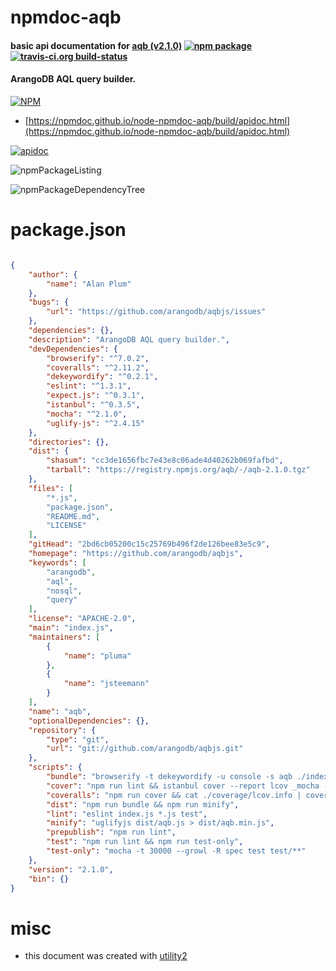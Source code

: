# npmdoc-aqb

#### basic api documentation for  [aqb (v2.1.0)](https://github.com/arangodb/aqbjs)  [![npm package](https://img.shields.io/npm/v/npmdoc-aqb.svg?style=flat-square)](https://www.npmjs.org/package/npmdoc-aqb) [![travis-ci.org build-status](https://api.travis-ci.org/npmdoc/node-npmdoc-aqb.svg)](https://travis-ci.org/npmdoc/node-npmdoc-aqb)

#### ArangoDB AQL query builder.

[![NPM](https://nodei.co/npm/aqb.png?downloads=true&downloadRank=true&stars=true)](https://www.npmjs.com/package/aqb)

- [https://npmdoc.github.io/node-npmdoc-aqb/build/apidoc.html](https://npmdoc.github.io/node-npmdoc-aqb/build/apidoc.html)

[![apidoc](https://npmdoc.github.io/node-npmdoc-aqb/build/screenCapture.buildCi.browser.%252Ftmp%252Fbuild%252Fapidoc.html.png)](https://npmdoc.github.io/node-npmdoc-aqb/build/apidoc.html)

![npmPackageListing](https://npmdoc.github.io/node-npmdoc-aqb/build/screenCapture.npmPackageListing.svg)

![npmPackageDependencyTree](https://npmdoc.github.io/node-npmdoc-aqb/build/screenCapture.npmPackageDependencyTree.svg)



# package.json

```json

{
    "author": {
        "name": "Alan Plum"
    },
    "bugs": {
        "url": "https://github.com/arangodb/aqbjs/issues"
    },
    "dependencies": {},
    "description": "ArangoDB AQL query builder.",
    "devDependencies": {
        "browserify": "^7.0.2",
        "coveralls": "^2.11.2",
        "dekeywordify": "^0.2.1",
        "eslint": "^1.3.1",
        "expect.js": "^0.3.1",
        "istanbul": "^0.3.5",
        "mocha": "^2.1.0",
        "uglify-js": "^2.4.15"
    },
    "directories": {},
    "dist": {
        "shasum": "cc3de1656fbc7e43e8c06ade4d40262b069fafbd",
        "tarball": "https://registry.npmjs.org/aqb/-/aqb-2.1.0.tgz"
    },
    "files": [
        "*.js",
        "package.json",
        "README.md",
        "LICENSE"
    ],
    "gitHead": "2bd6cb05200c15c25769b496f2de126bee83e5c9",
    "homepage": "https://github.com/arangodb/aqbjs",
    "keywords": [
        "arangodb",
        "aql",
        "nosql",
        "query"
    ],
    "license": "APACHE-2.0",
    "main": "index.js",
    "maintainers": [
        {
            "name": "pluma"
        },
        {
            "name": "jsteemann"
        }
    ],
    "name": "aqb",
    "optionalDependencies": {},
    "repository": {
        "type": "git",
        "url": "git://github.com/arangodb/aqbjs.git"
    },
    "scripts": {
        "bundle": "browserify -t dekeywordify -u console -s aqb ./index.js > dist/aqb.js",
        "cover": "npm run lint && istanbul cover --report lcov _mocha -- -t 30000 -R spec",
        "coveralls": "npm run cover && cat ./coverage/lcov.info | coveralls ; rm -rf ./coverage",
        "dist": "npm run bundle && npm run minify",
        "lint": "eslint index.js *.js test",
        "minify": "uglifyjs dist/aqb.js > dist/aqb.min.js",
        "prepublish": "npm run lint",
        "test": "npm run lint && npm run test-only",
        "test-only": "mocha -t 30000 --growl -R spec test test/**"
    },
    "version": "2.1.0",
    "bin": {}
}
```



# misc
- this document was created with [utility2](https://github.com/kaizhu256/node-utility2)
